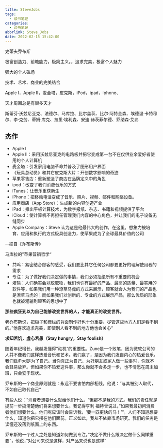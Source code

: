 ```yaml
---
title: SteveJobs
tags:
  - 读书笔记
categories:
  - 读书笔记
abbrlink: Steve_Jobs
date: 2022-02-15 15:42:00
---
```


史蒂夫乔布斯

极富创造力、前瞻能力，极简主义，，追求完美，极富个人魅力

强大的个人磁场

技术、艺术、商业的完美结合

Apple I，Apple II，麦金塔，皮克斯，iPod，ipad，iphone、



天才周围总是有很多天才

斯蒂芬·沃兹尼亚克、法德尔、马库拉、比尔盖茨、比尔·阿特金森、埃德温·卡特穆尔、李·克劳、蒂姆·库克、拉里·埃利森、安迪·赫茨菲尔德、乔纳森·艾弗



## 杰作

* Apple I
* Apple II：采用沃兹尼亚克的电路板并把它变成第一台不在仅供业余爱好者使用的个人计算机
* 麦金塔：引发家用电脑革命并普及了图形用户界面
* 《玩具总动员》和其它皮克斯大片：开创数字影响的奇迹
* 苹果零售店：重新塑造了商店在品牌定义中的角色
* ipod：改变了我们消费音乐的方式
* iTunes：让音乐重获新生
* iPhone：把移动电话变成了音乐、照片、视频、邮件和网络设备。
* 应用商店（App Store）：生成新的内容创造产业
* iPad：推出平板计算技术，为数字报纸、杂志、书籍和视频提供了平台
* iCloud：使计算机不再担任管理我们内容的中心角色，并让我们的电子设备无缝同步
* Apple Company：Steve 认为这是他最伟大的创作，在这里，想象力被培育、应用和执行的方式极具创造力，使苹果成为了全球最具价值的公司



--摘自《乔布斯传》



马库拉的”苹果营销哲学“

* 共鸣：紧密结合顾客的感受，我们要比其它任何公司都要更好的理解使用者的需求
* 专注：为了做好我们决定做的事情，我们必须拒绝所有不重要的机会
* 灌输：人们确实会以貌取物，我们也许有最好的产品、最高的质量、最实用的软件等，如果我们用一种潦草马虎的方式来展示，顾客就会人为我们的产品也是潦草马虎的；而如果我们以创新的、专业的方式展示产品，那么优质的形象也就被灌输到顾客的思想中了



**那些疯狂到以为自己能够改变世界的人，才能真正的改变世界。**



老乔布斯说，把柜子和栅栏的背面制作好也十分重要，尽管这些地方人们是看不到的。”他喜欢追求完美，即使别人看不到的地方他也会关心“



 **求知若饥，虚心若愚（Stay hungry，Stay foolish）**



随着年纪增长，我越发懂得”动机“的重要性。Zune是一个败笔，因为微软公司的人并不像我们这样热爱音乐和艺术。我们赢了，是因为我们发自内心的热爱音乐。我们做iPod是为了自己。当你真正为自己、为好朋友或家人做一些事时，你就不会轻易放弃。但如果你不热爱这件事，那么你就不会多走一步，也不情愿在周末加班，只会安于现状。



乔布斯的一个商业原则就是：永远不要害怕内部相残。他说：”与其被别人取代，不如自己取代自己“



有些人说：”消费者想要什么就给他们什么。“但那不是我的方式。我们的责任就是提前一步搞清楚他们将来想要什么。我记得亨利 福特曾说过，”如果我最初问消费者他们想要什么，他们呢应该时会告诉我，‘要一匹更快的马！’“，人们不知道想要什么，知道你把它摆在他们面前。正义如此，我从不依靠市场研究。我们的任务是读懂还没落到纸面上的东西。



乔布斯的一个过人之处是知道如何做到专注。”决定不做什么跟决定做什么同样重要“，他说，”对公司来说是这样，对产品来说也是这样“